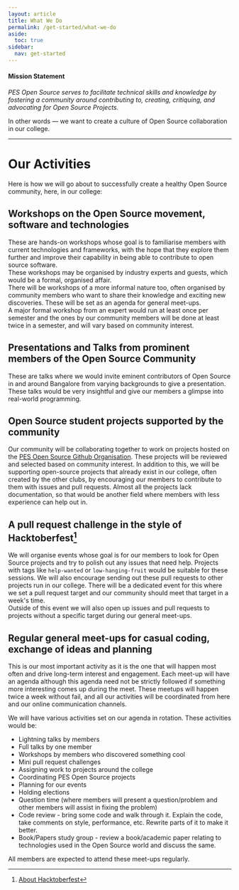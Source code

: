 ```yaml
---
layout: article
title: What We Do
permalink: /get-started/what-we-do
aside:
  toc: true
sidebar:
  nav: get-started
---
```


#### Mission Statement
*PES Open Source serves to facilitate technical skills and knowledge by fostering a community around contributing to, creating, critiquing, and advocating for Open Source Projects.*

In other words — we want to create a culture of Open Source collaboration in our college.

---

# Our Activities
Here is how we will go about to successfully create a healthy Open Source community, here, in our college:

## Workshops on the Open Source movement, software and technologies
These are hands-on workshops whose goal is to familiarise members with current technologies and frameworks, with the hope that they explore them further and improve their capability in being able to contribute to open source software.  
These workshops may be organised by industry experts and guests, which would be a formal, organised affair.  
There will be workshops of a more informal nature too, often organised by community members who want to share their knowledge and exciting new discoveries. These will be set as an agenda for general meet-ups.  
A major formal workshop from an expert would run at least once per semester and the ones by our community members will be done at least twice in a semester, and will vary based on community interest.  

## Presentations and Talks from prominent members of the Open Source Community
These are talks where we would invite eminent contributors of Open Source in and around Bangalore from varying backgrounds to give a presentation. These talks would be very insightful and give our members a glimpse into real-world programming.  

## Open Source student projects supported by the community
Our community will be collaborating together to work on projects hosted on the [PES Open Source Github Organisation](https://github.com/pesos). These projects will be reviewed and selected based on community interest. In addition to this, we will be supporting open-source projects that already exist in our college, often created by the other clubs, by encouraging our members to contribute to them with issues and pull requests. Almost all the projects lack documentation, so that would be another field where members with less experience can help out in.

## A pull request challenge in the style of Hacktoberfest[^1]
We will organise events whose goal is for our members to look for Open Source projects and try to polish out any issues that need help. Projects with tags like `help-wanted` or `low-hanging-fruit` would be suitable for these sessions. We will also encourage sending out these pull requests to other projects run in our college. 
There will be a dedicated event for this where we set a pull request target and our community should meet that target in a week's time.  
Outside of this event we will also open up issues and pull requests to projects without a specific target during our general meet-ups.

## Regular general meet-ups for casual coding, exchange of ideas and planning
This is our most important activity as it is the one that will happen most often and drive long-term interest and engagement. Each meet-up will have an agenda although this agenda need not be strictly followed if something more interesting comes up during the meet. These meetups will happen twice a week without fail, and all our activities will be coordinated from here and our online communication channels.

We will have various activities set on our agenda in rotation. These activities would be:

- Lightning talks by members
- Full talks by one member
- Workshops by members who discovered something cool
- Mini pull request challenges
- Assigning work to projects around the college
- Coordinating PES Open Source projects
- Planning for our events
- Holding elections
- Question time (where members will present a question/problem and other members will assist in fixing the problem)
- Code review - bring some code and walk through it. Explain the code, take comments on style, performance, etc. Rewrite parts of it to make it better.
- Book/Papers study group - review a book/academic paper relating to technologies used in the Open Source world and discuss the same.

All members are expected to attend these meet-ups regularly.  

[^1]:[About Hacktoberfest](https://hacktoberfest.digitalocean.com/) 
